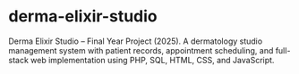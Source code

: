 # derma-elixir-studio
Derma Elixir Studio – Final Year Project (2025). A dermatology studio management system with patient records, appointment scheduling, and full-stack web implementation using PHP, SQL, HTML, CSS, and JavaScript.
